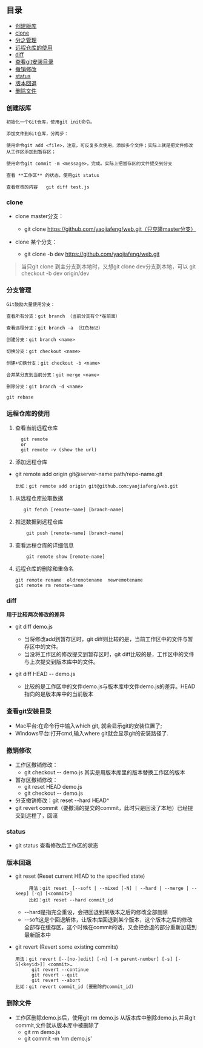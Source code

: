 ## 目录

- [创建版库](#创建版库)
- [clone](#clone)
- [分之管理](#分支管理)
- [远程仓库的使用](#远程仓库的使用)
- [diff](#diff)
- [查看git安装目录](#查看git安装目录)
- [撤销修改](#撤销修改)
- [status](#status)
- [版本回退](#版本回退)
- [删除文件](#删除文件)

### 创建版库

    初始化一个Git仓库，使用git init命令。
    
    添加文件到Git仓库，分两步：

    使用命令git add <file>，注意，可反复多次使用，添加多个文件；实际上就是把文件修改从工作区添加到暂存区；
    
    使用命令git commit -m <message>，完成。实际上把暂存区的文件提交到分支
    
    查看 **工作区** 的状态，使用git status
    
    查看修改的内容   git diff test.js
    
### clone

- clone master分支：
  - git clone https://github.com/yaojiafeng/web.git（只克隆master分支）

- clone 某个分支：
  - git clone -b  dev  https://github.com/yaojiafeng/web.git

> 当只git clone 到主分支到本地时，又想git clone dev分支到本地，可以 git checkout -b dev origin/dev 

### 分支管理
    Git鼓励大量使用分支：

    查看所有分支：git branch （当前分支有个*在前面）
    
    查看远程分支：git branch -a （红色标记）

    创建分支：git branch <name>

    切换分支：git checkout <name>

    创建+切换分支：git checkout -b <name>

    合并某分支到当前分支：git merge <name>

    删除分支：git branch -d <name>
    
    git rebase
    
 ### 远程仓库的使用
 
 1. 查看当前远程仓库
                    
          git remote 
          or
          git remote -v (show the url)
    
 1. 添加远程仓库

- git remote add origin git@server-name:path/repo-name.git

      比如：git remote add origin git@github.com:yaojiafeng/web.git
           
 1. 从远程仓库拉取数据
    
           git fetch [remote-name] [branch-name]
    
 1. 推送数据到远程仓库
 
            git push [remote-name] [branch-name]
    
 1. 查看远程仓库的详细信息
 
            git remote show [remote-name]
      
 1. 远程仓库的删除和重命名
  
        git remote rename  oldremotename  newremotename
        git remote rm remote-name
 ### diff

**用于比较两次修改的差异**

- git diff demo.js
  - 当将修改add到暂存区时，git diff则比较的是，当前工作区中的文件与暂存区中的文件。
  - 当没将工作区的修改提交到暂存区时，git diff比较的是，工作区中的文件与上次提交到版本库中的文件。

- git diff HEAD -- demo.js
  - 比较的是工作区中的文件demo.js与版本库中文件demo.js的差异。HEAD指向的是版本库中的当前版本

 ### 查看git安装目录
 - Mac平台:在命令行中输入which git, 就会显示git的安装位置了;
 - Windows平台:打开cmd,输入where git就会显示git的安装路径了.
 
 ### 撤销修改
 - 工作区撤销修改：
   - git checkout -- demo.js 其实是用版本库里的版本替换工作区的版本
 - 暂存区撤销修改：
   - git reset HEAD demo.js
   - git checkout -- demo.js
 - 分支撤销修改：git reset --hard HEAD^
 - git revert commit（要撤消的提交的commit，此时只是回滚了本地）已经提交到远程了，回滚
 
 ### status
 - git status 查看修改后工作区的状态
 
 ### 版本回退
 - git reset (Reset current HEAD to the specified state)
 
            用法：git reset  [--soft | --mixed [-N] | --hard | --merge | --keep] [-q] [<commit>]
            比如：git reset --hard commit_id
            
    - --hard是指完全重设，会把回退到某版本之后的修改全部删除
    - --soft这是个回退解体，让版本库回退到某个版本，这个版本之后的修改全部存在缓存区，这个时候在commit的话，又会把会退的部分重新加载到最新版本中
    
 - git revert (Revert some existing commits)
 
       用法：git revert [--[no-]edit] [-n] [-m parent-number] [-s] [-S[<keyid>]] <commit>…​
             git revert --continue
             git revert --quit
             git revert --abort
       比如：git revert commit_id (要删除的commit_id)
   
        
    

  

### 删除文件
- 工作区删除demo.js后，使用git rm demo.js 从版本库中删除demo.js,并且git commit,文件就从版本库中被删除了
  - git rm demo.js
  - git commit -m 'rm demo.js'
